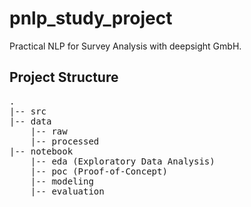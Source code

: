 # pnlp_study_project
Practical NLP for Survey Analysis with deepsight GmbH.

## Project Structure

<pre>
.
|-- src
|-- data
    |-- raw
    |-- processed
|-- notebook
    |-- eda (Exploratory Data Analysis)
    |-- poc (Proof-of-Concept)
    |-- modeling
    |-- evaluation
</pre>
